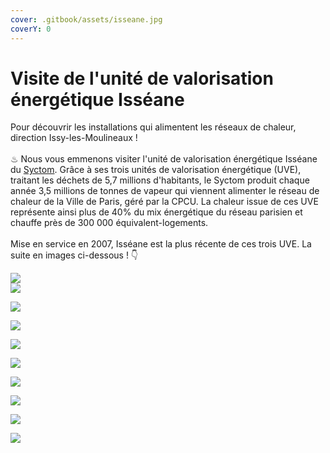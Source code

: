 ```yaml
---
cover: .gitbook/assets/isseane.jpg
coverY: 0
---
```


# Visite de l'unité de valorisation énergétique Isséane

Pour découvrir les installations qui alimentent les réseaux de chaleur, direction Issy-les-Moulineaux !\
\
♨ Nous vous emmenons visiter l'unité de valorisation énergétique Isséane du [Syctom](https://www.syctom-paris.fr/accueil.html). Grâce à ses trois unités de valorisation énergétique (UVE), traitant les déchets de 5,7 millions d'habitants, le Syctom produit chaque année 3,5 millions de tonnes de vapeur qui viennent alimenter le réseau de chaleur de la Ville de Paris, géré par la CPCU. La chaleur issue de ces UVE représente ainsi plus de 40% du mix énergétique du réseau parisien et chauffe près de 300 000 équivalent-logements.\
\
Mise en service en 2007, Isséane est la plus récente de ces trois UVE. La suite en images ci-dessous ! 👇

![](<.gitbook/assets/1 (1).jpg>)\
![](<.gitbook/assets/2 (1).jpg>)

![](<.gitbook/assets/3 (1).jpg>)

![](<.gitbook/assets/4 (1).jpg>)

![](<.gitbook/assets/5 (1).jpg>)

![](.gitbook/assets/6.jpg)

![](.gitbook/assets/7.jpg)

![](.gitbook/assets/8.jpg)

![](.gitbook/assets/9.jpg)

![](.gitbook/assets/10.jpg)
